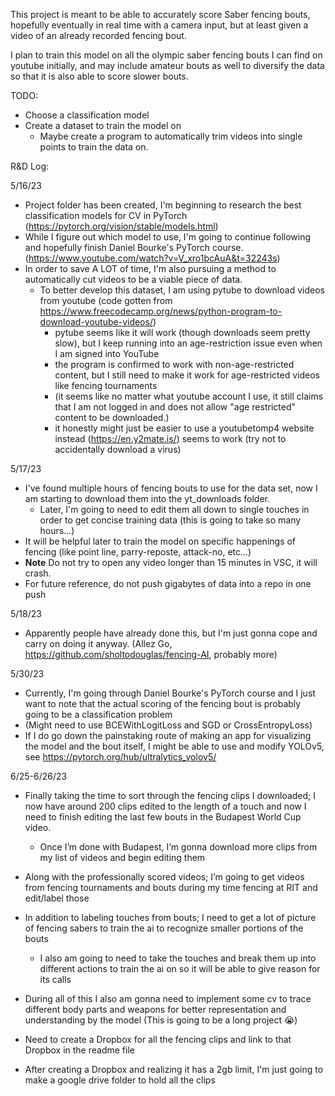 This project is meant to be able to accurately score Saber fencing bouts, hopefully eventually in real time with a camera input, but at least given a video of an already recorded fencing bout.

I plan to train this model on all the olympic saber fencing bouts I can find on youtube initially, and may include amateur bouts as well to diversify the data so that it is also able to score slower bouts.

TODO:
- Choose a classification model
- Create a dataset to train the model on
    - Maybe create a program to automatically trim videos into single points to train the data on.

R&D Log:

5/16/23
- Project folder has been created, I'm beginning to research the best classification models for CV in PyTorch (https://pytorch.org/vision/stable/models.html)
- While I figure out which model to use, I'm going to continue following and hopefully finish Daniel Bourke's PyTorch course. (https://www.youtube.com/watch?v=V_xro1bcAuA&t=32243s)
- In order to save A LOT of time, I'm also pursuing a method to automatically cut videos to be a viable piece of data. 
    - To better develop this dataset, I am using pytube to download videos from youtube (code gotten from https://www.freecodecamp.org/news/python-program-to-download-youtube-videos/)
        - pytube seems like it will work (though downloads seem pretty slow), but I keep running into an age-restriction issue even when I am signed into YouTube
        - the program is confirmed to work with non-age-restricted content, but I still need to make it work for age-restricted videos like fencing tournaments
        - (it seems like no matter what youtube account I use, it still claims that I am not logged in and does not allow "age restricted" content to be downloaded.)
        - it honestly might just be easier to use a youtubetomp4 website instead (https://en.y2mate.is/) seems to work (try not to accidentally download a virus)

5/17/23
- I've found multiple hours of fencing bouts to use for the data set, now I am starting to download them into the yt_downloads folder.
    - Later, I'm going to need to edit them all down to single touches in order to get concise training data (this is going to take so many hours...)
- It will be helpful later to train the model on specific happenings of fencing (like point line, parry-reposte, attack-no, etc...)
- **Note** Do not try to open any video longer than 15 minutes in VSC, it will crash.
- For future reference, do not push gigabytes of data into a repo in one push

5/18/23
- Apparently people have already done this, but I'm just gonna cope and carry on doing it anyway. (Allez Go, https://github.com/sholtodouglas/fencing-AI, probably more)

5/30/23
- Currently, I'm going through Daniel Bourke's PyTorch course and I just want to note that the actual scoring of the fencing bout is probably going to be a classification problem
- (Might need to use BCEWithLogitLoss and SGD or CrossEntropyLoss)
- If I do go down the painstaking route of making an app for visualizing the model and the bout itself, I might be able to use and modify YOLOv5, see https://pytorch.org/hub/ultralytics_yolov5/

6/25-6/26/23
- Finally taking the time to sort through the fencing clips I downloaded; I now have around 200 clips edited to the length of a touch and now I need to finish editing the last few bouts in the Budapest World Cup video. 
    - Once I’m done with Budapest, I’m gonna download more clips from my list of videos and begin editing them

- Along with the professionally scored videos; I’m going to get videos from fencing tournaments and bouts during my time fencing at RIT and edit/label those 

- In addition to labeling touches from bouts; I need to get a lot of picture of fencing sabers to train the ai to recognize smaller portions of the bouts 
    - I also am going to need to take the touches and break them up into different actions to train the ai on so it will be able to give reason for its calls 

- During all of this I also am gonna need to implement some cv to trace different body parts and weapons for better representation and understanding by the model 
    (This is going to be a long project 😭)

- Need to create a Dropbox for all the fencing clips and link to that Dropbox in the readme file 
- After creating a Dropbox and realizing it has a 2gb limit, I'm just going to make a google drive folder to hold all the clips
